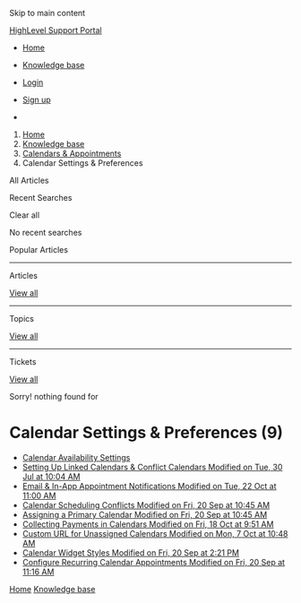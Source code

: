 Skip to main content

[ HighLevel Support Portal ](https://help.gohighlevel.com)

  * [ Home ](/support/home)
  * [ Knowledge base ](/support/solutions)

  * [Login](/support/login)
  * [Sign up](/support/signup)
  * 

  1. [Home](/support/home)
  2. [Knowledge base](/support/solutions)
  3. [Calendars & Appointments](/support/solutions/48000449585)
  4. Calendar Settings & Preferences

All  Articles 

Recent Searches

Clear all

No recent searches

Popular Articles

* * *

Articles

[View all](/support/search/solutions)

* * *

Topics

[View all](/support/search/topics)

* * *

Tickets

[View all](/support/search/tickets)

Sorry! nothing found for   

# Calendar Settings & Preferences (9)

  * [ Calendar Availability Settings ](/support/solutions/folders/155000000705)
  * [ Setting Up Linked Calendars & Conflict Calendars Modified on Tue, 30 Jul at 10:04 AM  ](/support/solutions/articles/155000002374-setting-up-linked-calendars-conflict-calendars)
  * [ Email & In-App Appointment Notifications Modified on Tue, 22 Oct at 11:00 AM  ](/support/solutions/articles/155000003441-email-in-app-appointment-notifications)
  * [ Calendar Scheduling Conflicts Modified on Fri, 20 Sep at 10:45 AM  ](/support/solutions/articles/155000003548-calendar-scheduling-conflicts)
  * [ Assigning a Primary Calendar Modified on Fri, 20 Sep at 10:45 AM  ](/support/solutions/articles/155000002263-assigning-a-primary-calendar)
  * [ Collecting Payments in Calendars Modified on Fri, 18 Oct at 9:51 AM  ](/support/solutions/articles/155000000875-collecting-payments-in-calendars)
  * [ Custom URL for Unassigned Calendars Modified on Mon, 7 Oct at 10:48 AM  ](/support/solutions/articles/155000003549-custom-url-for-unassigned-calendars)
  * [ Calendar Widget Styles Modified on Fri, 20 Sep at 2:21 PM  ](/support/solutions/articles/155000003552-calendar-widget-styles)
  * [ Configure Recurring Calendar Appointments Modified on Fri, 20 Sep at 11:16 AM  ](/support/solutions/articles/48001230991-configure-recurring-calendar-appointments)

[Home](/support/home) [Knowledge base](/support/solutions)
